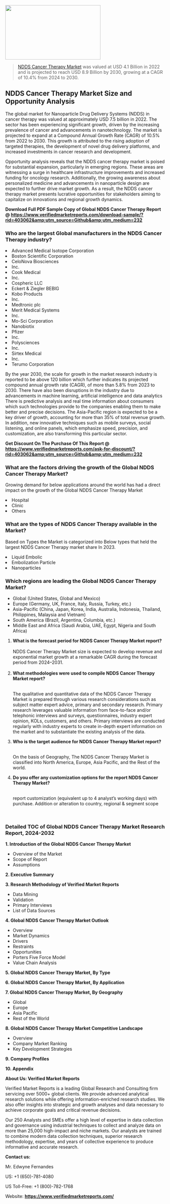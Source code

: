 
<img src="https://ffe5etoiles.com/wp-content/uploads/2024/12/MST1-300x171.png" alt="" width="300" height="171" class="alignnone size-medium wp-image-20088" /><blockquote><p><p><a href="https://www.verifiedmarketreports.com/download-sample/?rid=403062&utm_source=Github&utm_medium=232" target="_blank">NDDS Cancer Therapy Market</a> was valued at USD 4.1 Billion in 2022 and is projected to reach USD 8.9 Billion by 2030, growing at a CAGR of 10.4% from 2024 to 2030.</p></blockquote><p><h2>NDDS Cancer Therapy Market Size and Opportunity Analysis</h2><p>The global market for Nanoparticle Drug Delivery Systems (NDDS) in cancer therapy was valued at approximately USD 7.5 billion in 2022. The sector has been experiencing significant growth, driven by the increasing prevalence of cancer and advancements in nanotechnology. The market is projected to expand at a Compound Annual Growth Rate (CAGR) of 10.5% from 2022 to 2030. This growth is attributed to the rising adoption of targeted therapies, the development of novel drug delivery platforms, and increased investments in cancer research and development.</p><p>Opportunity analysis reveals that the NDDS cancer therapy market is poised for substantial expansion, particularly in emerging regions. These areas are witnessing a surge in healthcare infrastructure improvements and increased funding for oncology research. Additionally, the growing awareness about personalized medicine and advancements in nanoparticle design are expected to further drive market growth. As a result, the NDDS cancer therapy market presents lucrative opportunities for stakeholders aiming to capitalize on innovations and regional growth dynamics.</p></p><p class=""><strong>Download Full PDF Sample Copy of Global NDDS Cancer Therapy Report @ <a href="https://www.verifiedmarketreports.com/download-sample/?rid=403062&amp;utm_source=Github&amp;utm_medium=232" target="_blank">https://www.verifiedmarketreports.com/download-sample/?rid=403062&amp;utm_source=Github&amp;utm_medium=232</a></strong></p><h3 id="" class="">Who are the largest Global manufacturers in the NDDS Cancer Therapy industry?</h3><p><li>Advanced Medical Isotope Corporation</li><li> Boston Scientific Corporation</li><li> CeloNova Biosciences</li><li> Inc.</li><li> Cook Medical</li><li> Inc.</li><li> Cospheric LLC</li><li> Eckert & Ziegler BEBIG</li><li> Kobo Products</li><li> Inc.</li><li> Medtronic plc</li><li> Merit Medical Systems</li><li> Inc.</li><li> Mo-Sci Corporation</li><li> Nanobiotix</li><li> Pfizer</li><li> Inc.</li><li> Polysciences</li><li> Inc.</li><li> Sirtex Medical</li><li> Inc.</li><li> Terumo Corporation</li></p><div class=""><div class="" dir="" data-message-author-role="" data-message-id="" data-message-model-slug=""><div class=""><div class=""><div class=""><div class="" dir="" data-message-author-role="" data-message-id="" data-message-model-slug=""><div class=""><div class=""><p>By the year 2030, the scale for growth in the market research industry is reported to be above 120 billion which further indicates its projected compound annual growth rate (CAGR), of more than 5.8% from 2023 to 2030. There have also been disruptions in the industry due to advancements in machine learning, artificial intelligence and data analytics There is predictive analysis and real time information about consumers which such technologies provide to the companies enabling them to make better and precise decisions. The Asia-Pacific region is expected to be a key driver of growth, accounting for more than 35% of total revenue growth. In addition, new innovative techniques such as mobile surveys, social listening, and online panels, which emphasize speed, precision, and customization, are also transforming this particular sector.</p><p><strong>Get Discount On The Purchase Of This Report @&nbsp; <a href="https://www.verifiedmarketreports.com/ask-for-discount/?rid=403062&amp;utm_source=Github&amp;utm_medium=232" target="_blank">https://www.verifiedmarketreports.com/ask-for-discount/?rid=403062&amp;utm_source=Github&amp;utm_medium=232</a></strong></p></div></div></div></div></div></div></div></div><h3 id="" class="">What are the factors driving the growth of the Global NDDS Cancer Therapy Market?</h3><p id="" class="">Growing demand for below applications around the world has had a direct impact on the growth of the Global NDDS Cancer Therapy Market</p><p id="" class=""><li>Hospital</li><li> Clinic</li><li> Others</li></p><h3 id="" class="">What are the types of NDDS Cancer Therapy available in the Market?</h3><p id="" class="">Based on Types the Market is categorized into Below types that held the largest NDDS Cancer Therapy market share In 2023.</p><p id="" class=""><li>Liquid Embolic</li><li> Embolization Particle</li><li> Nanoparticles</li></p><h3 id="" class="">Which regions are leading the Global NDDS Cancer Therapy Market?</h3><ul><li>Global (United States, Global and Mexico)</li><li>Europe (Germany, UK, France, Italy, Russia, Turkey, etc.)</li><li>Asia-Pacific (China, Japan, Korea, India, Australia, Indonesia, Thailand, Philippines, Malaysia and Vietnam)</li><li>South America (Brazil, Argentina, Columbia, etc.)</li><li>Middle East and Africa (Saudi Arabia, UAE, Egypt, Nigeria and South Africa)</li></ul><p><ol><li><strong>What is the forecast period for NDDS Cancer Therapy Market report?<br /></strong><br /><span data-sheets-root="1" data-sheets-value="{&quot;1&quot;:2,&quot;2&quot;:&quot;XXXX size is expected to develop revenue and exponential market growth at a remarkable CAGR during the forecast period from 2024&ndash;2030.&quot;}" data-sheets-userformat="{&quot;2&quot;:12674,&quot;4&quot;:{&quot;1&quot;:2,&quot;2&quot;:16776960},&quot;10&quot;:2,&quot;11&quot;:0,&quot;15&quot;:&quot;Arial&quot;,&quot;16&quot;:12}">NDDS Cancer Therapy Market size is expected to develop revenue and exponential market growth at a remarkable CAGR during the forecast period from 2024&ndash;2031.</span><br /><br /></li><li><strong>What methodologies were used to compile NDDS Cancer Therapy Market report?<br /><br /></strong><p>The qualitative and quantitative data of the&nbsp;NDDS Cancer Therapy Market is prepared through various research considerations such as subject matter expert advice, primary and secondary research. Primary research leverages valuable information from face-to-face and/or telephonic interviews and surveys, questionnaires, industry expert opinion, KOLs, customers, and others. Primary interviews are conducted regularly with industry experts to create in-depth expert information on the market and to substantiate the existing analysis of the data.&nbsp;</p></li><li><strong>Who is the target audience for NDDS Cancer Therapy Market report?<br /><br /></strong><p>On the basis of Geography, The&nbsp;NDDS Cancer Therapy Market is classified into North America, Europe, Asia Pacific, and the Rest of the world.</p></li><li><strong>Do you offer any customization options for the report NDDS Cancer Therapy Market?<br /><br /></strong><p>report customization (equivalent up to 4 analyst&rsquo;s working days) with purchase. Addition or alteration to country, regional &amp; segment scope</p><p>&nbsp;</p></li></ol></p><h3 id="" class="">Detailed TOC of Global NDDS Cancer Therapy Market Research Report, 2024-2032</h3><p id="" class=""><strong>1. Introduction of the Global NDDS Cancer Therapy Market</strong></p><ul><li>Overview of the Market</li><li>Scope of Report</li><li>Assumptions</li></ul><p id="" class=""><strong>2. Executive Summary</strong></p><p id="" class=""><strong>3. Research Methodology of&nbsp;Verified Market Reports</strong></p><ul><li>Data Mining</li><li>Validation</li><li>Primary Interviews</li><li>List of Data Sources</li></ul><p id="" class=""><strong>4. Global NDDS Cancer Therapy Market Outlook</strong></p><ul><li>Overview</li><li>Market Dynamics</li><li>Drivers</li><li>Restraints</li><li>Opportunities</li><li>Porters Five Force Model</li><li>Value Chain Analysis</li></ul><p id="" class=""><strong>5. Global NDDS Cancer Therapy Market, By&nbsp;Type</strong></p><p id="" class=""><strong>6. Global NDDS Cancer Therapy Market, By Application</strong></p><p id="" class=""><strong>7. Global NDDS Cancer Therapy Market, By Geography</strong></p><ul><li>Global</li><li>Europe</li><li>Asia Pacific</li><li>Rest of the World</li></ul><p id="" class=""><strong>8. Global NDDS Cancer Therapy Market Competitive Landscape</strong></p><ul><li>Overview</li><li>Company Market Ranking</li><li>Key Development Strategies</li></ul><p id="" class=""><strong>9. Company Profiles</strong></p><p id="" class=""><strong>10. Appendix</strong></p><p id="" class=""><strong>About Us: Verified Market Reports</strong></p><p id="" class="">Verified Market Reports is a leading Global Research and Consulting firm servicing over 5000+ global clients. We provide advanced analytical research solutions while offering information-enriched research studies. We also offer insights into strategic and growth analyses and data necessary to achieve corporate goals and critical revenue decisions.</p><p id="" class="">Our 250 Analysts and SMEs offer a high level of expertise in data collection and governance using industrial techniques to collect and analyze data on more than 25,000 high-impact and niche markets. Our analysts are trained to combine modern data collection techniques, superior research methodology, expertise, and years of collective experience to produce informative and accurate research.</p><p id="" class=""><strong>Contact us:</strong></p><p id="" class="">Mr. Edwyne Fernandes</p><p id="" class="">US: +1 (650)-781-4080</p><p id="" class="">US Toll-Free: +1 (800)-782-1768</p><p id="" class="">Website: <a target="" data-test-app-aware-link=""><strong>https://www.verifiedmarketreports.com/</strong></a></p>
